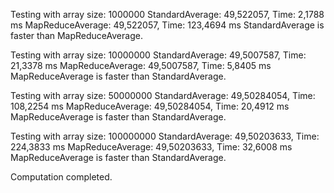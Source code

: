 ﻿Testing with array size: 1000000
StandardAverage: 49,522057, Time: 2,1788 ms
MapReduceAverage: 49,522057, Time: 123,4694 ms
StandardAverage is faster than MapReduceAverage.

Testing with array size: 10000000
StandardAverage: 49,5007587, Time: 21,3378 ms
MapReduceAverage: 49,5007587, Time: 5,8405 ms
MapReduceAverage is faster than StandardAverage.

Testing with array size: 50000000
StandardAverage: 49,50284054, Time: 108,2254 ms
MapReduceAverage: 49,50284054, Time: 20,4912 ms
MapReduceAverage is faster than StandardAverage.

Testing with array size: 100000000
StandardAverage: 49,50203633, Time: 224,3833 ms
MapReduceAverage: 49,50203633, Time: 32,6008 ms
MapReduceAverage is faster than StandardAverage.

Computation completed.